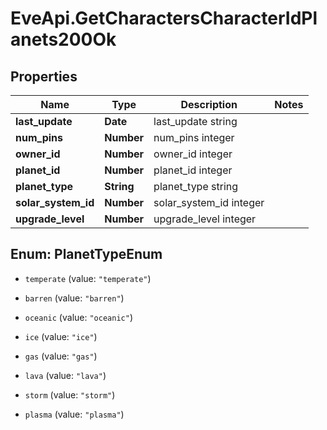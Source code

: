 # EveApi.GetCharactersCharacterIdPlanets200Ok

## Properties
Name | Type | Description | Notes
------------ | ------------- | ------------- | -------------
**last_update** | **Date** | last_update string | 
**num_pins** | **Number** | num_pins integer | 
**owner_id** | **Number** | owner_id integer | 
**planet_id** | **Number** | planet_id integer | 
**planet_type** | **String** | planet_type string | 
**solar_system_id** | **Number** | solar_system_id integer | 
**upgrade_level** | **Number** | upgrade_level integer | 


<a name="PlanetTypeEnum"></a>
## Enum: PlanetTypeEnum


* `temperate` (value: `"temperate"`)

* `barren` (value: `"barren"`)

* `oceanic` (value: `"oceanic"`)

* `ice` (value: `"ice"`)

* `gas` (value: `"gas"`)

* `lava` (value: `"lava"`)

* `storm` (value: `"storm"`)

* `plasma` (value: `"plasma"`)




